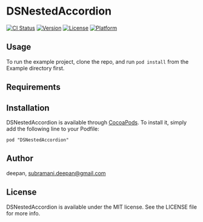 # DSNestedAccordion

[![CI Status](http://img.shields.io/travis/deepan/DSNestedAccordion.svg?style=flat)](https://travis-ci.org/deepan/DSNestedAccordion)
[![Version](https://img.shields.io/cocoapods/v/DSNestedAccordion.svg?style=flat)](http://cocoadocs.org/docsets/DSNestedAccordion)
[![License](https://img.shields.io/cocoapods/l/DSNestedAccordion.svg?style=flat)](http://cocoadocs.org/docsets/DSNestedAccordion)
[![Platform](https://img.shields.io/cocoapods/p/DSNestedAccordion.svg?style=flat)](http://cocoadocs.org/docsets/DSNestedAccordion)

## Usage

To run the example project, clone the repo, and run `pod install` from the Example directory first.

## Requirements

## Installation

DSNestedAccordion is available through [CocoaPods](http://cocoapods.org). To install
it, simply add the following line to your Podfile:

    pod "DSNestedAccordion"

## Author

deepan, subramani.deepan@gmail.com

## License

DSNestedAccordion is available under the MIT license. See the LICENSE file for more info.

